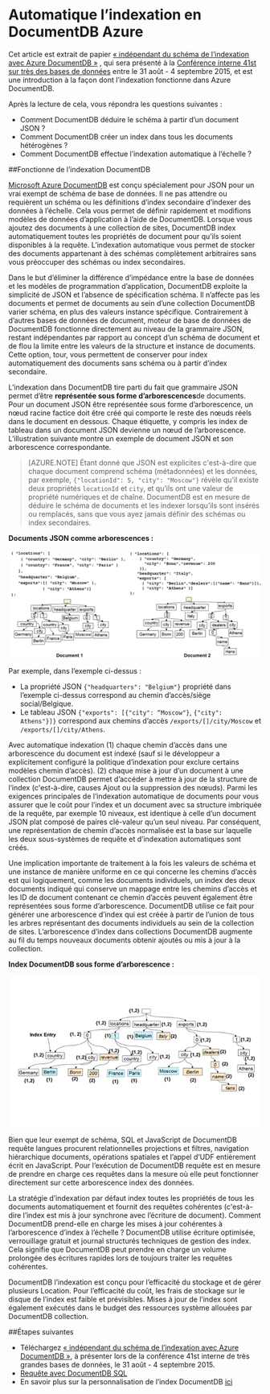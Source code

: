 <properties 
    pageTitle="L’indexation automatique dans DocumentDB | Microsoft Azure" 
    description="Découvrez comment fonctionne indexation automatique dans Azure DocumentDB." 
    services="documentdb" 
    authors="arramac" 
    manager="jhubbard" 
    editor="mimig" 
    documentationCenter=""/>

<tags 
    ms.service="documentdb" 
    ms.workload="data-services" 
    ms.tgt_pltfrm="na" 
    ms.devlang="na" 
    ms.topic="article" 
    ms.date="10/27/2016" 
    ms.author="arramac"/>
    
# <a name="automatic-indexing-in-azure-documentdb"></a>Automatique l’indexation en DocumentDB Azure

Cet article est extrait de papier [« indépendant du schéma de l’indexation avec Azure DocumentDB »](http://www.vldb.org/pvldb/vol8/p1668-shukla.pdf) , qui sera présenté à la [Conférence interne 41st sur très des bases de données](http://www.vldb.org/2015/) entre le 31 août - 4 septembre 2015, et est une introduction à la façon dont l’indexation fonctionne dans Azure DocumentDB. 

Après la lecture de cela, vous répondra les questions suivantes :

- Comment DocumentDB déduire le schéma à partir d’un document JSON ?
- Comment DocumentDB créer un index dans tous les documents hétérogènes ?
- Comment DocumentDB effectue l’indexation automatique à l’échelle ?

##<a id="HowDocumentDBIndexingWorks"></a>Fonctionne de l’indexation DocumentDB

[Microsoft Azure DocumentDB](https://azure.microsoft.com/services/documentdb/) est conçu spécialement pour JSON pour un vrai exempt de schéma de base de données. Il ne pas attendre ou requièrent un schéma ou les définitions d’index secondaire d’indexer des données à l’échelle. Cela vous permet de définir rapidement et modifions modèles de données d’application à l’aide de DocumentDB. Lorsque vous ajoutez des documents à une collection de sites, DocumentDB index automatiquement toutes les propriétés de document pour qu’ils soient disponibles à la requête. L’indexation automatique vous permet de stocker des documents appartenant à des schémas complètement arbitraires sans vous préoccuper des schémas ou index secondaires.

Dans le but d’éliminer la différence d’impédance entre la base de données et les modèles de programmation d’application, DocumentDB exploite la simplicité de JSON et l’absence de spécification schéma. Il n’affecte pas les documents et permet de documents au sein d’une collection DocumentDB varier schéma, en plus des valeurs instance spécifique. Contrairement à d’autres bases de données de document, moteur de base de données de DocumentDB fonctionne directement au niveau de la grammaire JSON, restant indépendantes par rapport au concept d’un schéma de document et de flou la limite entre les valeurs de la structure et instance de documents. Cette option, tour, vous permettent de conserver pour index automatiquement des documents sans schéma ou à partir d’index secondaire.

L’indexation dans DocumentDB tire parti du fait que grammaire JSON permet d’être **représentée sous forme d’arborescences**de documents. Pour un document JSON être représentée sous forme d’arborescence, un nœud racine factice doit être créé qui comporte le reste des nœuds réels dans le document en dessous. Chaque étiquette, y compris les index de tableau dans un document JSON devienne un nœud de l’arborescence. L’illustration suivante montre un exemple de document JSON et son arborescence correspondante.

>[AZURE.NOTE] Étant donné que JSON est explicites c'est-à-dire que chaque document comprend schéma (métadonnées) et les données, par exemple, `{"locationId": 5, "city": "Moscow"}` révèle qu’il existe deux propriétés `locationId` et `city`, et qu’ils ont une valeur de propriété numériques et de chaîne. DocumentDB est en mesure de déduire le schéma de documents et les indexer lorsqu’ils sont insérés ou remplacés, sans que vous ayez jamais définir des schémas ou index secondaires.


**Documents JSON comme arborescences :**

![Documents en tant qu’arborescences](media/documentdb-indexing/DocumentsAsTrees.png)

Par exemple, dans l’exemple ci-dessus :

- La propriété JSON `{"headquarters": "Belgium"}` propriété dans l’exemple ci-dessus correspond au chemin d’accès/siège social/Belgique.
- Le tableau JSON `{"exports": [{"city": “Moscow"}`, `{"city": Athens"}]}` correspond aux chemins d’accès `/exports/[]/city/Moscow` et `/exports/[]/city/Athens`.

Avec automatique indexation (1) chaque chemin d’accès dans une arborescence du document est indexé (sauf si le développeur a explicitement configuré la politique d’indexation pour exclure certains modèles chemin d’accès). (2) chaque mise à jour d’un document à une collection DocumentDB permet d’accéder à mettre à jour de la structure de l’index (c'est-à-dire, causes Ajout ou la suppression des nœuds). Parmi les exigences principales de l’indexation automatique de documents pour vous assurer que le coût pour l’index et un document avec sa structure imbriquée de la requête, par exemple 10 niveaux, est identique à celle d’un document JSON plat composé de paires clé-valeur qu’un seul niveau. Par conséquent, une représentation de chemin d’accès normalisée est la base sur laquelle les deux sous-systèmes de requête et d’indexation automatiques sont créés.

Une implication importante de traitement à la fois les valeurs de schéma et une instance de manière uniforme en ce qui concerne les chemins d’accès est qui logiquement, comme les documents individuels, un index des deux documents indiqué qui conserve un mappage entre les chemins d’accès et les ID de document contenant ce chemin d’accès peuvent également être représentées sous forme d’arborescence. DocumentDB utilise ce fait pour générer une arborescence d’index qui est créée à partir de l’union de tous les arbres représentant des documents individuels au sein de la collection de sites. L’arborescence d’index dans collections DocumentDB augmente au fil du temps nouveaux documents obtenir ajoutés ou mis à jour à la collection.


**Index DocumentDB sous forme d’arborescence :**

![Index sous forme d’arborescence](media/documentdb-indexing/IndexAsTree.png)

Bien que leur exempt de schéma, SQL et JavaScript de DocumentDB requête langues procurent relationnelles projections et filtres, navigation hiérarchique documents, opérations spatiales et l’appel d’UDF entièrement écrit en JavaScript. Pour l’exécution de DocumentDB requête est en mesure de prendre en charge ces requêtes dans la mesure où elle peut fonctionner directement sur cette arborescence index des données.

La stratégie d’indexation par défaut index toutes les propriétés de tous les documents automatiquement et fournit des requêtes cohérentes (c'est-à-dire l’index est mis à jour synchrone avec l’écriture de document). Comment DocumentDB prend-elle en charge les mises à jour cohérentes à l’arborescence d’index à l’échelle ? DocumentDB utilise écriture optimisée, verrouillage gratuit et journal structurés techniques de gestion des index. Cela signifie que DocumentDB peut prendre en charge un volume prolongée des écritures rapides lors de toujours traiter les requêtes cohérentes. 

DocumentDB l’indexation est conçu pour l’efficacité du stockage et de gérer plusieurs Location. Pour l’efficacité du coût, les frais de stockage sur le disque de l’index est faible et prévisibles. Mises à jour de l’index sont également exécutés dans le budget des ressources système allouées par DocumentDB collection.

##<a name="NextSteps"></a>Étapes suivantes
- Téléchargez [« indépendant du schéma de l’indexation avec Azure DocumentDB »](http://www.vldb.org/pvldb/vol8/p1668-shukla.pdf), à présenter lors de la conférence 41st interne de très grandes bases de données, le 31 août - 4 septembre 2015.
- [Requête avec DocumentDB SQL](documentdb-sql-query.md)
- En savoir plus sur la personnalisation de l’index DocumentDB [ici](documentdb-indexing-policies.md)
 
